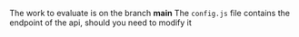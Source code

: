 The work to evaluate is on the branch **main**
The `config.js` file contains the endpoint of the api, should you need to modify it
